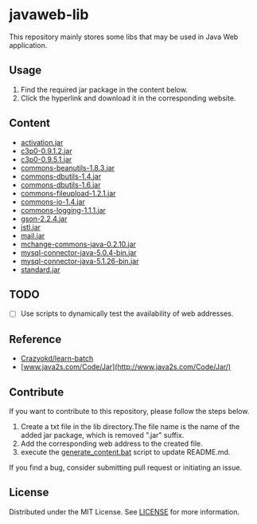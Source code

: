 # javaweb-lib
This repository mainly stores some libs that may be used in Java Web application.

## Usage
1. Find the required jar package in the content below.
2. Click the hyperlink and download it in the corresponding website.

## Content
- [activation.jar](http://www.java2s.com/Code/Jar/a/Downloadactivationjar.htm) 
- [c3p0-0.9.1.2.jar](http://www.java2s.com/Code/Jar/c/Downloadc3p00912jar.htm) 
- [c3p0-0.9.5.1.jar](https://repo1.maven.org/maven2/com/mchange/c3p0/0.9.5.1/c3p0-0.9.5.1.jar) 
- [commons-beanutils-1.8.3.jar](http://www.java2s.com/Code/Jar/c/Downloadcommonsbeanutils183jar.htm) 
- [commons-dbutils-1.4.jar](http://www.java2s.com/Code/Jar/c/Downloadcommonsdbutils14jar.htm) 
- [commons-dbutils-1.6.jar](http://www.java2s.com/ref/jar/commons-dbutils-1.6.jar.zip) 
- [commons-fileupload-1.2.1.jar](http://www.java2s.com/Code/Jar/c/Downloadcommonsfileupload121sourcesjar.htm) 
- [commons-io-1.4.jar](http://www.java2s.com/Code/Jar/c/Downloadcommonsio14jar.htm) 
- [commons-logging-1.1.1.jar](http://www.java2s.com/Code/Jar/c/Downloadcommonslogging111apijar.htm) 
- [gson-2.2.4.jar](http://www.java2s.com/Code/Jar/g/Downloadgson224jar.htm) 
- [jstl.jar](http://www.java2s.com/Code/Jar/j/Downloadjstl10jar.htm) 
- [mail.jar](http://www.java2s.com/Code/Jar/m/Downloadmailjar.htm) 
- [mchange-commons-java-0.2.10.jar](https://repo1.maven.org/maven2/com/mchange/mchange-commons-java/0.2.14/mchange-commons-java-0.2.14.jar) 
- [mysql-connector-java-5.0.4-bin.jar](http://www.java2s.com/Code/Jar/m/Downloadmysqlconnectorjava508bingjar.htm) 
- [mysql-connector-java-5.1.26-bin.jar](http://www.java2s.com/Code/Jar/m/Downloadmysqlconnectorjava5123binjar.htm) 
- [standard.jar](http://www.java2s.com/Code/Jar/s/Downloadstandardjar.htm) 
   
## TODO
- [ ] Use scripts to dynamically test the availability of web addresses.

## Reference
- [Crazyokd/learn-batch](https://github.com/Crazyokd/learn-batch)
- [www.java2s.com/Code/Jar](http://www.java2s.com/Code/Jar/)

## Contribute
If you want to contribute to this repository, please follow the steps below.
1. Create a txt file in the lib directory.The file name is the name of the added jar package, which is removed ".jar" suffix.
2. Add the corresponding web address to the created file.
3. execute the [generate_content.bat](generate_content.bat) script to update README.md.

If you find a bug, consider submitting pull request or initiating an issue.

## License
Distributed under the MIT License. See [LICENSE](LICENSE) for more information.